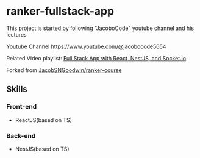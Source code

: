 # ranker-fullstack-app
This project is started by following "JacoboCode" youtube channel and his lectures

Youtube Channel https://www.youtube.com/@jacobocode5654

Related Video playlist: [Full Stack App with React, NestJS, and Socket.io](https://youtu.be/jNsyIAysqQo)

Forked from [JacobSNGoodwin/ranker-course](https://github.com/JacobSNGoodwin/ranker-course)

## Skills

### Front-end
- ReactJS(based on TS)

### Back-end
- NestJS(based on TS)
